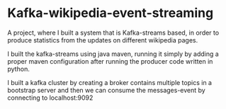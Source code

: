 # Kafka-wikipedia-event-streaming

A project, where I built a system that is Kafka-streams based, in order to produce statistics from the updates on different wikipedia pages.

I built the kafka-streams using java maven, running it simply by adding a proper maven configuration after running the producer code written in python.

I built a kafka cluster by creating a broker contains multiple topics in a bootstrap server and then we can consume the messages-event by connecting to localhost:9092



